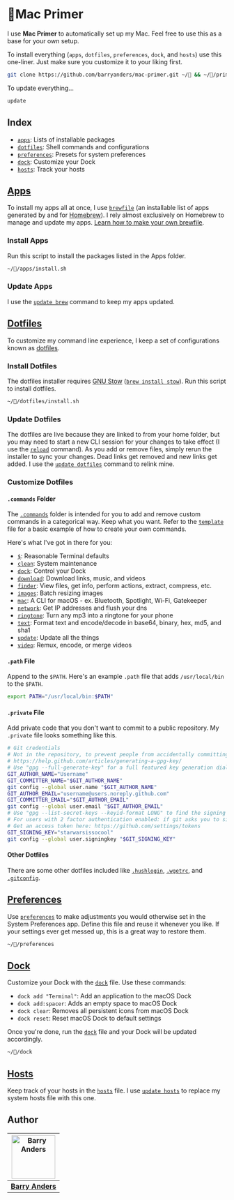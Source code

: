 # Mac Primer

I use **Mac Primer** to automatically set up my Mac. Feel free to use this as a base for your own setup.

To install everything (`apps`, `dotfiles`, `preferences`, `dock`, and `hosts`) use this one-liner. Just make sure you customize it to your liking first.

```bash
git clone https://github.com/barryanders/mac-primer.git ~/ && ~//primer.sh
```

To update everything...

```bash
update
```

## Index

- [`apps`](#apps): Lists of installable packages
- [`dotfiles`](#dotfiles): Shell commands and configurations
- [`preferences`](#preferences): Presets for system preferences
- [`dock`](#dock): Customize your Dock
- [`hosts`](#hosts): Track your hosts

## [Apps](https://github.com/barryanders/mac-primer/tree/main/apps)

To install my apps all at once, I use [`brewfile`](https://github.com/barryanders/mac-primer/blob/main/apps/brewfile) (an installable list of apps generated by and for [Homebrew](https://github.com/Homebrew/brew)). I rely almost exclusively on Homebrew to manage and update my apps. [Learn how to make your own brewfile](https://github.com/Homebrew/homebrew-bundle).

### Install Apps

Run this script to install the packages listed in the Apps folder.

```bash
~//apps/install.sh
```

### Update Apps

I use the [`update brew`](https://github.com/barryanders/mac-primer/blob/main/dotfiles/.commands/update) command to keep my apps updated.

## [Dotfiles](https://github.com/barryanders/mac-primer/tree/main/dotfiles)

To customize my command line experience, I keep a set of configurations known as [dotfiles](https://dotfiles.github.io/).

### Install Dotfiles

 The dotfiles installer requires [GNU Stow](https://www.gnu.org/software/stow/) ([`brew install stow`](https://formulae.brew.sh/formula/stow)). Run this script to install dotfiles.

```bash
~//dotfiles/install.sh
```

### Update Dotfiles

The dotfiles are live because they are linked to from your home folder, but you may need to start a new CLI session for your changes to take effect (I use the [`reload`](https://github.com/barryanders/mac-primer/blob/main/dotfiles/.commands/$) command). As you add or remove files, simply rerun the installer to sync your changes. Dead links get removed and new links get added. I use the [`update dotfiles`](https://github.com/barryanders/mac-primer/blob/main/dotfiles/.commands/update) command to relink mine.

### Customize Dotfiles

#### `.commands` Folder

The [`.commands`](https://github.com/barryanders/mac-primer/tree/main/dotfiles/.commands) folder is intended for you to add and remove custom commands in a categorical way. Keep what you want. Refer to the [`template`](https://github.com/barryanders/mac-primer/blob/main/dotfiles/.commands/template) file for a basic example of how to create your own commands.

Here's what I've got in there for you:

- [`$`](https://github.com/barryanders/mac-primer/blob/main/dotfiles/.commands/%24): Reasonable Terminal defaults
- [`clean`](https://github.com/barryanders/mac-primer/blob/main/dotfiles/.commands/clean): System maintenance
- [`dock`](https://github.com/barryanders/mac-primer/blob/main/dotfiles/.commands/dock): Control your Dock
- [`download`](https://github.com/barryanders/mac-primer/blob/main/dotfiles/.commands/download): Download links, music, and videos
- [`finder`](https://github.com/barryanders/mac-primer/blob/main/dotfiles/.commands/finder): View files, get info, perform actions, extract, compress, etc.
- [`images`](https://github.com/barryanders/mac-primer/blob/main/dotfiles/.commands/images): Batch resizing images
- [`mac`](https://github.com/barryanders/mac-primer/blob/main/dotfiles/.commands/mac): A CLI for macOS - ex. Bluetooth, Spotlight, Wi-Fi, Gatekeeper
- [`network`](https://github.com/barryanders/mac-primer/blob/main/dotfiles/.commands/network): Get IP addresses and flush your dns
- [`ringtone`](https://github.com/barryanders/mac-primer/blob/main/dotfiles/.commands/ringtone): Turn any mp3 into a ringtone for your phone
- [`text`](https://github.com/barryanders/mac-primer/blob/main/dotfiles/.commands/text): Format text and encode/decode in base64, binary, hex, md5, and sha1
- [`update`](https://github.com/barryanders/mac-primer/blob/main/dotfiles/.commands/update): Update all the things
- [`video`](https://github.com/barryanders/mac-primer/blob/main/dotfiles/.commands/video): Remux, encode, or merge videos

#### `.path` File

Append to the `$PATH`. Here's an example `.path` file that adds `/usr/local/bin` to the `$PATH`.

```bash
export PATH="/usr/local/bin:$PATH"
```

#### `.private` File

Add private code that you don't want to commit to a public repository. My `.private` file looks something like this.

```bash
# Git credentials
# Not in the repository, to prevent people from accidentally committing under my name
# https://help.github.com/articles/generating-a-gpg-key/
# Use "gpg --full-generate-key" for a full featured key generation dialog
GIT_AUTHOR_NAME="Username"
GIT_COMMITTER_NAME="$GIT_AUTHOR_NAME"
git config --global user.name "$GIT_AUTHOR_NAME"
GIT_AUTHOR_EMAIL="username@users.noreply.github.com"
GIT_COMMITTER_EMAIL="$GIT_AUTHOR_EMAIL"
git config --global user.email "$GIT_AUTHOR_EMAIL"
# Use "gpg --list-secret-keys --keyid-format LONG" to find the signing key
# For users with 2 factor authentication enabled: if git asks you to sign in, use an access token as your password
# Get an access token here: https://github.com/settings/tokens
GIT_SIGNING_KEY="starwarsissocool"
git config --global user.signingkey "$GIT_SIGNING_KEY"
```

#### Other Dotfiles

There are some other dotfiles included like [`.hushlogin`](https://github.com/barryanders/mac-primer/blob/main/dotfiles/.hushlogin), [`.wgetrc`](https://github.com/barryanders/mac-primer/blob/main/dotfiles/.wgetrc), and [`.gitconfig`](https://github.com/barryanders/mac-primer/blob/main/dotfiles/.gitconfig).

## [Preferences](https://github.com/barryanders/mac-primer/blob/main/preferences)

Use [`preferences`](https://github.com/barryanders/mac-primer/blob/main/preferences) to make adjustments you would otherwise set in the System Preferences app. Define this file and reuse it whenever you like. If your settings ever get messed up, this is a great way to restore them.

```bash
~//preferences
```

## [Dock](https://github.com/barryanders/mac-primer/blob/main/dock)

Customize your Dock with the [`dock`](https://github.com/barryanders/mac-primer/blob/main/dock) file. Use these commands:

- `dock add "Terminal"`: Add an application to the macOS Dock
- `dock add:spacer`: Adds an empty space to macOS Dock
- `dock clear`: Removes all persistent icons from macOS Dock
- `dock reset`: Reset macOS Dock to default settings

Once you're done, run the [`dock`](https://github.com/barryanders/mac-primer/blob/main/dock) file and your Dock will be updated accordingly.

```bash
~//dock
```

## [Hosts](https://github.com/barryanders/mac-primer/blob/main/hosts)

Keep track of your hosts in the [`hosts`](https://github.com/barryanders/mac-primer/blob/main/hosts) file. I use [`update hosts`](https://github.com/barryanders/mac-primer/blob/main/dotfiles/.commands/update) to replace my system hosts file with this one.

## Author

<table>
  <thead>
    <tr>
      <th valign="middle" align="center">
        <a href="https://barryanders.github.io"><img alt="Barry Anders" src="https://avatars.githubusercontent.com/u/91902180?v=4&s=200" width="100" height="100"></a>
      </th>
    </tr>
  </thead>
  <tbody>
    <tr>
      <td valign="middle" align="center">
        <a href="https://barryanders.github.io"><strong>Barry Anders</strong></a>
      </td>
    </tr>
  </tbody>
</table>

